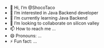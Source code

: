 - 👋 Hi, I’m @ShocoTaco
- 👀 I’m interested in Java Backend developer
- 🌱 I’m currently learning Java Backend
- 💞️ I’m looking to collaborate on silicon valley
- 📫 How to reach me ...
- 😄 Pronouns: ...
- ⚡ Fun fact: ...

<!---
ShocoTaco/ShocoTaco is a ✨ special ✨ repository because its `README.md` (this file) appears on your GitHub profile.
You can click the Preview link to take a look at your changes.
--->
